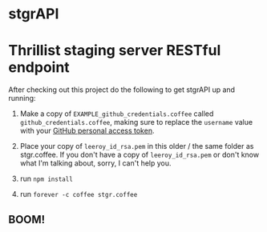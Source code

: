 stgrAPI
====

# Thrillist staging server RESTful endpoint

After checking out this project do the following to get stgrAPI up and running:

1. Make a copy of `EXAMPLE_github_credentials.coffee` called `github_credentials.coffee`, making sure to replace the `username` value with your [GitHub personal access token](https://github.com/blog/1509-personal-api-tokens).

1. Place your copy of `leeroy_id_rsa.pem` in this older / the same folder as stgr.coffee. If you don't have a copy of `leeroy_id_rsa.pem` or don't know what I'm talking about, sorry, I can't help you.

1. run `npm install`

1. run `forever -c coffee stgr.coffee`

## BOOM!